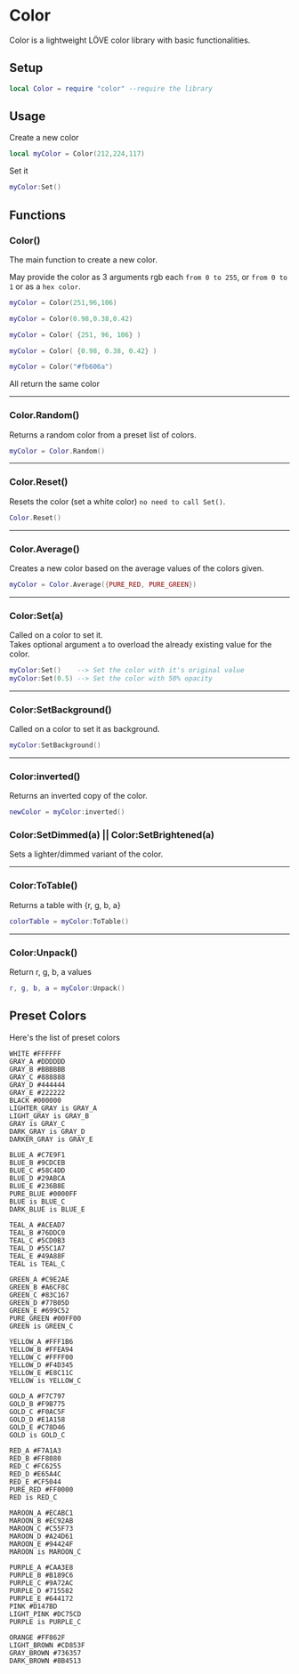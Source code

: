 # Color

Color is a lightweight LÖVE color library with basic functionalities.

## Setup

```lua
local Color = require "color" --require the library
```

## Usage

Create a new color

```lua
local myColor = Color(212,224,117)
```

Set it

```lua
myColor:Set()
```

## Functions

### Color()

The main function to create a new color.

May provide the color as 3 arguments rgb each `from 0 to 255`, or `from 0 to 1` or as a `hex color`.

```lua
myColor = Color(251,96,106)

myColor = Color(0.98,0.38,0.42)

myColor = Color( {251, 96, 106} )

myColor = Color( {0.98, 0.38, 0.42} )

myColor = Color("#fb606a")
```

All return the same color

---

### Color.Random()

Returns a random color from a preset list of colors.

```lua
myColor = Color.Random()
```

---

### Color.Reset()

Resets the color (set a white color) `no need to call Set()`.

```lua
Color.Reset()
```

---

### Color.Average()

Creates a new color based on the average values of the colors given.

```lua
myColor = Color.Average({PURE_RED, PURE_GREEN})
```

---

### Color:Set(a)

Called on a color to set it.<br>
Takes optional argument `a` to overload the already existing value for the color.

```lua
myColor:Set()    --> Set the color with it's original value
myColor:Set(0.5) --> Set the color with 50% opacity
```

---

### Color:SetBackground()

Called on a color to set it as background.

```lua
myColor:SetBackground()
```

---

### Color:inverted()

Returns an inverted copy of the color.

```lua
newColor = myColor:inverted()
```

### Color:SetDimmed(a) || Color:SetBrightened(a)

Sets a lighter/dimmed variant of the color.

---

### Color:ToTable()

Returns a table with {r, g, b, a}

```lua
colorTable = myColor:ToTable()
```

---

### Color:Unpack()

Return r, g, b, a values

```lua
r, g, b, a = myColor:Unpack()
```

## Preset Colors

Here's the list of preset colors

`WHITE #FFFFFF `<br>
`GRAY_A #DDDDDD `<br>
`GRAY_B #BBBBBB `<br>
`GRAY_C #888888 `<br>
`GRAY_D #444444 `<br>
`GRAY_E #222222 `<br>
`BLACK #000000 `<br>
`LIGHTER_GRAY is GRAY_A`<br>
`LIGHT_GRAY is GRAY_B`<br>
`GRAY is GRAY_C`<br>
`DARK_GRAY is GRAY_D`<br>
`DARKER_GRAY is GRAY_E`<br>

`BLUE_A #C7E9F1 `<br>
`BLUE_B #9CDCEB `<br>
`BLUE_C #58C4DD `<br>
`BLUE_D #29ABCA `<br>
`BLUE_E #236B8E `<br>
`PURE_BLUE #0000FF `<br>
`BLUE is BLUE_C`<br>
`DARK_BLUE is BLUE_E`<br>

`TEAL_A #ACEAD7 `<br>
`TEAL_B #76DDC0 `<br>
`TEAL_C #5CD0B3 `<br>
`TEAL_D #55C1A7 `<br>
`TEAL_E #49A88F `<br>
`TEAL is TEAL_C`<br>

`GREEN_A #C9E2AE `<br>
`GREEN_B #A6CF8C `<br>
`GREEN_C #83C167 `<br>
`GREEN_D #77B05D `<br>
`GREEN_E #699C52 `<br>
`PURE_GREEN #00FF00 `<br>
`GREEN is GREEN_C`<br>

`YELLOW_A #FFF1B6 `<br>
`YELLOW_B #FFEA94 `<br>
`YELLOW_C #FFFF00 `<br>
`YELLOW_D #F4D345 `<br>
`YELLOW_E #E8C11C `<br>
`YELLOW is YELLOW_C`<br>

`GOLD_A #F7C797 `<br>
`GOLD_B #F9B775 `<br>
`GOLD_C #F0AC5F `<br>
`GOLD_D #E1A158 `<br>
`GOLD_E #C78D46 `<br>
`GOLD is GOLD_C`<br>

`RED_A #F7A1A3 `<br>
`RED_B #FF8080 `<br>
`RED_C #FC6255 `<br>
`RED_D #E65A4C `<br>
`RED_E #CF5044 `<br>
`PURE_RED #FF0000 `<br>
`RED is RED_C`<br>

`MAROON_A #ECABC1 `<br>
`MAROON_B #EC92AB `<br>
`MAROON_C #C55F73 `<br>
`MAROON_D #A24D61 `<br>
`MAROON_E #94424F `<br>
`MAROON is MAROON_C`<br>

`PURPLE_A #CAA3E8 `<br>
`PURPLE_B #B189C6 `<br>
`PURPLE_C #9A72AC `<br>
`PURPLE_D #715582 `<br>
`PURPLE_E #644172 `<br>
`PINK #D147BD `<br>
`LIGHT_PINK #DC75CD `<br>
`PURPLE is PURPLE_C`<br>

`ORANGE #FF862F `<br>
`LIGHT_BROWN #CD853F `<br>
`GRAY_BROWN #736357 `<br>
`DARK_BROWN #8B4513 `<br>
